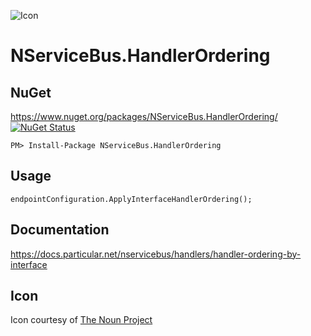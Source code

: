 ![Icon](https://raw.github.com/SimonCropp/HandlerOrdering/master/Icons/package_icon.png)


NServiceBus.HandlerOrdering
===============


## NuGet

https://www.nuget.org/packages/NServiceBus.HandlerOrdering/ [![NuGet Status](http://img.shields.io/nuget/v/NServiceBus.HandlerOrdering.svg?style=flat)](https://www.nuget.org/packages/NServiceBus.HandlerOrdering/)

    PM> Install-Package NServiceBus.HandlerOrdering


## Usage

```
endpointConfiguration.ApplyInterfaceHandlerOrdering();
```


## Documentation

https://docs.particular.net/nservicebus/handlers/handler-ordering-by-interface


## Icon

Icon courtesy of [The Noun Project](http://thenounproject.com)